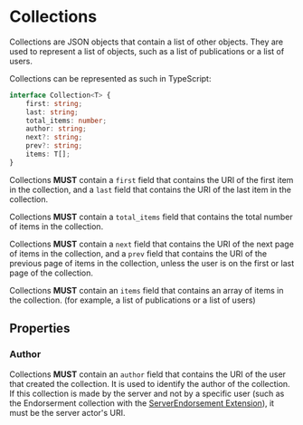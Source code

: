 # Collections

Collections are JSON objects that contain a list of other objects. They are used to represent a list of objects, such as a list of publications or a list of users.

Collections can be represented as such in TypeScript:

```ts
interface Collection<T> {
    first: string;
    last: string;
    total_items: number;
    author: string;
    next?: string;
    prev?: string;
    items: T[];
}
```

Collections **MUST** contain a `first` field that contains the URI of the first item in the collection, and a `last` field that contains the URI of the last item in the collection.

Collections **MUST** contain a `total_items` field that contains the total number of items in the collection.

Collections **MUST** contain a `next` field that contains the URI of the next page of items in the collection, and a `prev` field that contains the URI of the previous page of items in the collection, unless the user is on the first or last page of the collection.

Collections **MUST** contain an `items` field that contains an array of items in the collection. (for example, a list of publications or a list of users)

## Properties

### Author

Collections **MUST** contain an `author` field that contains the URI of the user that created the collection. It is used to identify the author of the collection. If this collection is made by the server and not by a specific user (such as the Endorserment collection with the [ServerEndorsement Extension](/extensions/server-endorsement)), it must be the server actor's URI.